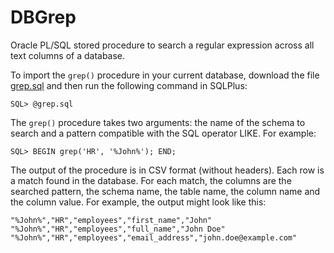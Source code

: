 # DBGrep

Oracle PL/SQL stored procedure to search a regular expression across all text
columns of a database.

To import the `grep()` procedure in your current database, download the
file [grep.sql](grep.sql) and then run the following command in SQLPlus:

```text
SQL> @grep.sql
```

The `grep()` procedure takes two arguments: the name of the schema to
search and a pattern compatible with the SQL operator LIKE. For
example:

```text
SQL> BEGIN grep('HR', '%John%'); END;
```

The output of the procedure is in CSV format (without headers). Each
row is a match found in the database. For each match, the columns are
the searched pattern, the schema name, the table name, the column name
and the column value. For example, the output might look like this:

```text
"%John%","HR","employees","first_name","John"
"%John%","HR","employees","full_name","John Doe"
"%John%","HR","employees","email_address","john.doe@example.com"
```
